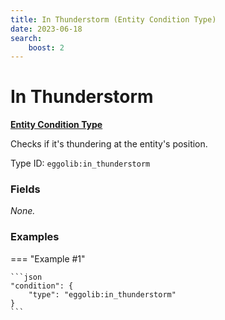```yaml
---
title: In Thunderstorm (Entity Condition Type)
date: 2023-06-18
search:
    boost: 2
---
```


#   In Thunderstorm

[**Entity Condition Type**][1]

Checks if it's thundering at the entity's position.

Type ID: `eggolib:in_thunderstorm`


### Fields

*None.*


### Examples

=== "Example #1"

    ```json
    "condition": {
        "type": "eggolib:in_thunderstorm"
    }
    ```



[1]: ../entity_condition_types.md

